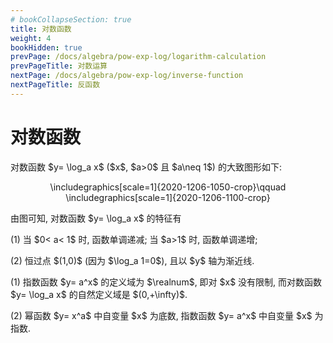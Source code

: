 ```yaml
---
# bookCollapseSection: true
title: 对数函数
weight: 4
bookHidden: true
prevPage: /docs/algebra/pow-exp-log/logarithm-calculation
prevPageTitle: 对数运算
nextPage: /docs/algebra/pow-exp-log/inverse-function
nextPageTitle: 反函数
---
```


# 对数函数



<p>对数函数 $y= \log_a x$ ($x$, $a>0$ 且 $a\neq 1$) 的大致图形如下:
</p>
<p><center>
        \includegraphics[scale=1]{2020-1206-1050-crop}\qquad
        \includegraphics[scale=1]{2020-1206-1100-crop}
    </center>
</p>
<p>由图可知, 对数函数 $y= \log_a x$ 的特征有
</p>
<p>(1) 当 $0< a< 1$ 时, 函数单调递减; 当 $a>1$ 时, 函数单调递增;
</p>
<p>(2) 恒过点 $(1,0)$ (因为 $\log_a 1=0$), 且以 $y$ 轴为渐近线.
</p>
<p><myremark>
    <p>(1) 指数函数 $y= a^x$ 的定义域为 $\realnum$, 即对 $x$ 没有限制, 而对数函数 $y= \log_a x$ 的自然定义域是 $(0,+\infty)$.
</p>
<p>(2) 幂函数 $y= x^a$ 中自变量 $x$ 为底数, 指数函数 $y= a^x$ 中自变量 $x$ 为指数. 
</p>
</myremark>

